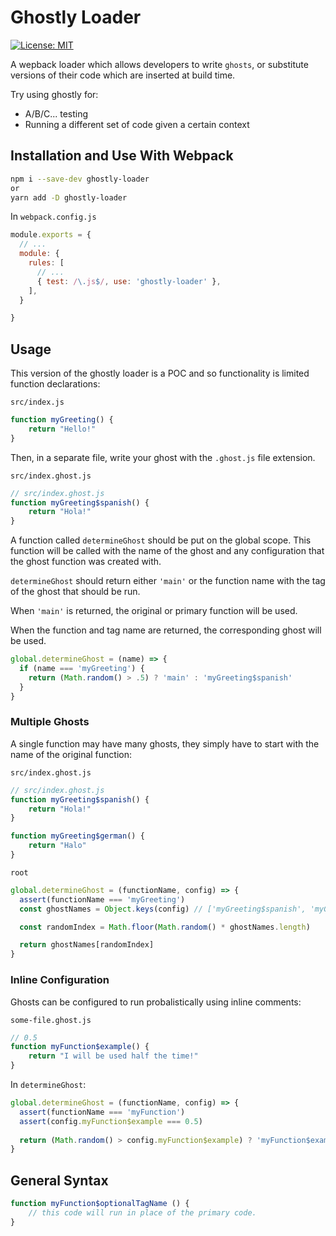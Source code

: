# Ghostly Loader

[![License: MIT](https://img.shields.io/badge/License-MIT-yellow.svg)](https://opensource.org/licenses/MIT)

A wepback loader which allows developers to write `ghosts`, or substitute versions of their code which are inserted at build time.

Try using ghostly for:
- A/B/C... testing
- Running a different set of code given a certain context

## Installation and Use With Webpack
```sh
npm i --save-dev ghostly-loader
or 
yarn add -D ghostly-loader
```

In `webpack.config.js`
```js
module.exports = {
  // ...
  module: {
    rules: [
      // ...
      { test: /\.js$/, use: 'ghostly-loader' },
    ],
  }

}
```

## Usage

This version of the ghostly loader is a POC and so functionality is limited function declarations:

`src/index.js`
```js
function myGreeting() {
    return "Hello!"
}
```
Then, in a separate file, write your ghost with the `.ghost.js` file extension.

`src/index.ghost.js`
```js
// src/index.ghost.js
function myGreeting$spanish() {
    return "Hola!"
}
```
A function called `determineGhost` should be put on the global scope. This function will be called with the name of the ghost and any configuration that the ghost function was created with.

`determineGhost` should return either `'main'` or the function name with the tag of the ghost that should be run.

When `'main'` is returned, the original or primary function will be used.

When the function and tag name are returned, the corresponding ghost will be used.

```js
global.determineGhost = (name) => {
  if (name === 'myGreeting') {
    return (Math.random() > .5) ? 'main' : 'myGreeting$spanish'
  }
}
```

### Multiple Ghosts

A single function may have many ghosts, they simply have to start with the name of the original function:

`src/index.ghost.js`
```js
// src/index.ghost.js
function myGreeting$spanish() {
    return "Hola!"
}

function myGreeting$german() {
    return "Halo"
}
```
`root`
```js
global.determineGhost = (functionName, config) => {
  assert(functionName === 'myGreeting')
  const ghostNames = Object.keys(config) // ['myGreeting$spanish', 'myGreeting$german']

  const randomIndex = Math.floor(Math.random() * ghostNames.length)

  return ghostNames[randomIndex]
}
```

### Inline Configuration

Ghosts can be configured to run probalistically using inline comments:

`some-file.ghost.js`
```js
// 0.5
function myFunction$example() {
    return "I will be used half the time!"
}
```
In `determineGhost`:
```js
global.determineGhost = (functionName, config) => {
  assert(functionName === 'myFunction')
  assert(config.myFunction$example === 0.5)
  
  return (Math.random() > config.myFunction$example) ? 'myFunction$example' : 'main'
}
```

## General Syntax
```js
function myFunction$optionalTagName () {
    // this code will run in place of the primary code.
}
```
